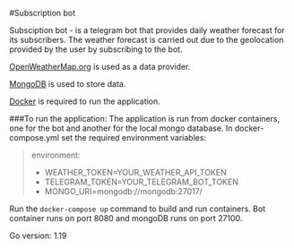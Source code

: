 #Subscription bot

Subsciption bot - is a telegram bot that provides daily weather forecast for its subscribers.
The weather forecast is carried out due to the geolocation provided by the user by subscribing to the bot.

[OpenWeatherMap.org](https://openweathermap.org/api) is used as a data provider.

[MongoDB](https://www.mongodb.com/) is used to store data.

[Docker](https://www.docker.com/) is required to run the application.

###To run the application:
The application is run from docker containers, one for the bot and another for the local mongo database.
In docker-compose.yml set the required environment variables:
    
  >environment:
  >  - WEATHER_TOKEN=YOUR_WEATHER_API_TOKEN
  >  - TELEGRAM_TOKEN=YOUR_TELEGRAM_BOT_TOKEN
  >  - MONGO_URI=mongodb://mongodb:27017/

Run the `docker-compose up` command to build and run containers. Bot container runs on port 8080 and mongoDB runs on port 27100.

Go version: 1.19
